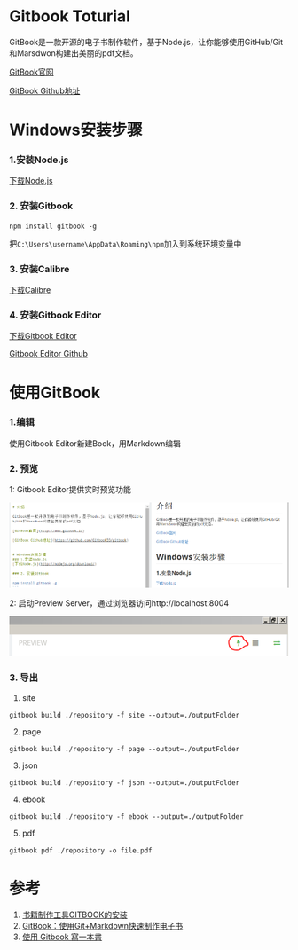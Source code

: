 # Gitbook Toturial

GitBook是一款开源的电子书制作软件，基于Node.js，让你能够使用GitHub/Git和Marsdwon构建出美丽的pdf文档。

[GitBook官网](http://www.gitbook.io)

[GitBook Github地址](https://github.com/GitbookIO/gitbook)


# Windows安装步骤

### 1.安装Node.js
[下载Node.js](http://nodejs.org/download/)

### 2. 安装Gitbook
```
npm install gitbook -g
```

把```C:\Users\username\AppData\Roaming\npm```加入到系统环境变量中

### 3. 安装Calibre
[下载Calibre](http://www.calibre-ebook.com/)

### 4. 安装Gitbook Editor
[下载Gitbook Editor](https://github.com/GitbookIO/editor/releases)

[Gitbook Editor Github](https://github.com/GitbookIO/editor/releases)

# 使用GitBook

### 1.编辑
使用Gitbook Editor新建Book，用Markdown编辑

### 2. 预览
1: Gitbook Editor提供实时预览功能

![](/images/gitbook-preview.png)

2: 启动Preview Server，通过浏览器访问http://localhost:8004

![](/images/gitbook-start-server.png)

### 3. 导出
1. site
```
gitbook build ./repository -f site --output=./outputFolder
```
2. page
```
gitbook build ./repository -f page --output=./outputFolder
```
3. json
```
gitbook build ./repository -f json --output=./outputFolder
```
4. ebook
```
gitbook build ./repository -f ebook --output=./outputFolder
```
5. pdf
```
gitbook pdf ./repository -o file.pdf
```

# 参考
1. [书籍制作工具GITBOOK的安装](http://blog.liyibo.org/books-installation-authoring-tool-gitbook/)
2. [GitBook：使用Git+Markdown快速制作电子书](http://www.csdn.net/article/2014-04-09/2819217-gitbook-using-git-markdown-book)
3. [使用 Gitbook 寫一本書](http://blog.caesarchi.com/2014/05/gitbook.html)

